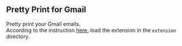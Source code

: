Pretty Print for Gmail
----------------
Pretty print your Gmail emails.  
According to the instruction [here](https://developer.chrome.com/extensions/getstarted#unpacked), load the extension in the `extension` directory.

